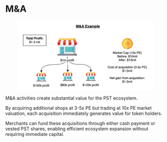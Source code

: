 # M\&A

<figure><img src="../.gitbook/assets/image (1) (1).png" alt="" width="563"><figcaption></figcaption></figure>

M\&A activities create substantial value for the PST ecosystem.&#x20;

By acquiring additional shops at 3-5x PE but trading at 10x PE market valuation, each acquisition immediately generates value for token holders.&#x20;

Merchants can fund these acquisitions through either cash payment or vested PST shares, enabling efficient ecosystem expansion without requiring immediate capital.
